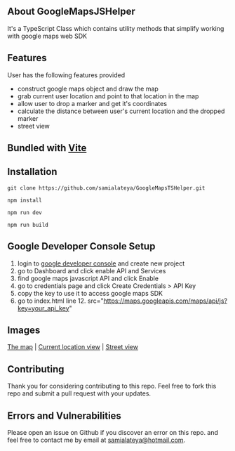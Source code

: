 ## About GoogleMapsJSHelper
It's a TypeScript Class which contains utility methods that simplify working with google maps web SDK

## Features

User has the following features provided

- construct google maps object and draw the map
- grab current user location and point to that location in the map
- allow user to drop a marker and get it's coordinates
- calculate the distance between user's current location and the dropped marker
- street view 

## Bundled with [Vite](https://vitejs.dev/)

## Installation

```
git clone https://github.com/samialateya/GoogleMapsTSHelper.git

npm install

npm run dev

npm run build
```

## Google Developer Console Setup
1. login to [google developer console](https://console.developers.google.com/) and create new project
2. go to Dashboard and click enable API and Services
3. find google maps javascript API and click Enable
4. go to credentials page and click Create Credentials > API Key
5. copy the key to use it to access google maps SDK
6. go to index.html line 12. src="https://maps.googleapis.com/maps/api/js?key=your_api_key"


## Images
[The map](./images/readme/1.png) |
[Current location view](./images/readme/2.png) |
[Street view](./images/readme/3.png)

## Contributing

Thank you for considering contributing to this repo.
Feel free to fork this repo and submit a pull request with your updates.

## Errors and Vulnerabilities

Please open an issue on Github if you discover an error on this repo.
and feel free to contact me by email at [samialateya@hotmail.com](mailto:samialateya@hotmail.com).
